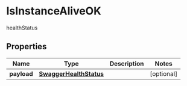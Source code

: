 

# IsInstanceAliveOK

healthStatus

## Properties

Name | Type | Description | Notes
------------ | ------------- | ------------- | -------------
**payload** | [**SwaggerHealthStatus**](SwaggerHealthStatus.md) |  |  [optional]




